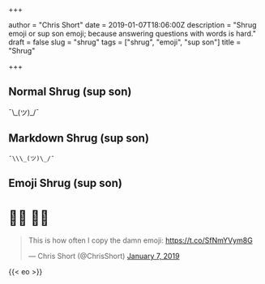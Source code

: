+++

author = "Chris Short"
date = 2019-01-07T18:06:00Z
description = "Shrug emoji or sup son emoji; because answering questions with words is hard."
draft = false
slug = "shrug"
tags = ["shrug", "emoji", "sup son"]
title = "Shrug"

+++

## Normal Shrug (sup son)

¯\\\_(ツ)\_/¯

## Markdown Shrug (sup son)

`¯\\\_(ツ)\_/¯`

## Emoji Shrug (sup son)

# 🤷‍♀️ 🤷‍♂️

<blockquote class="twitter-tweet"><p lang="en" dir="ltr">This is how often I copy the damn emoji: <a href="https://t.co/SfNmYVym8G">https://t.co/SfNmYVym8G</a></p>&mdash; Chris Short (@ChrisShort) <a href="https://twitter.com/ChrisShort/status/1082342275273891845?ref_src=twsrc%5Etfw">January 7, 2019</a></blockquote> <script async src="https://platform.twitter.com/widgets.js" charset="utf-8"></script>

{{< eo >}}
